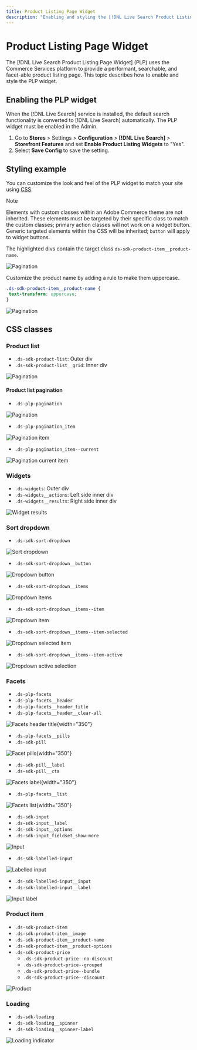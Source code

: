 ```yaml
---
title: Product Listing Page Widget
description: "Enabling and styling the [!DNL Live Search Product Listing Page Widget]"
---
```

# Product Listing Page Widget

The [!DNL Live Search Product Listing Page Widget] (PLP) uses the Commerce Services platform to provide a performant, searchable, and facet-able product listing page. This topic describes how to enable and style the PLP widget.

## Enabling the PLP widget

When the [!DNL Live Search] service is installed, the default search functionality is converted to [!DNL Live Search] automatically.
The PLP widget must be enabled in the Admin.

1. Go to **Stores** > Settings > **Configuration** > **[!DNL Live Search]** > **Storefront Features** and set **Enable Product Listing Widgets** to "Yes".
1. Select **Save Config** to save the setting.

## Styling example

You can customize the look and feel of the PLP widget to match your site using [CSS](https://developer.adobe.com/commerce/frontend-core/guide/css/).

>[!NOTE]
>
>Elements with custom classes within an Adobe Commerce theme are not inherited. These elements must be targeted by their specific class to match the custom classes;  primary action classes will not work on a widget button.
>Generic targeted elements within the CSS will be inherited; `button` will apply to widget buttons.

The highlighted divs contain the target class `ds-sdk-product-item__product-name`. 

![Pagination](assets/plp-css-example.png)

Customize the product name by adding a rule to make them uppercase.

```css
.ds-sdk-product-item__product-name {
 text-transform: uppercase;
}
```

![Pagination](assets/plp-css-example-after.png)

## CSS classes

### Product list

* `.ds-sdk-product-list`: Outer div
* `.ds-sdk-product-list__grid`: Inner div

![Pagination](assets/plp-css-product-list.png)

#### Product list pagination

* `.ds-plp-pagination`

![Pagination](assets/plp-css-pagination.png)

* `.ds-plp-pagination_item`

![Pagination item](assets/plp-css-pagination-item.png)

* `.ds-plp-pagination_item--current`

![Pagination current item](assets/plp-css-pagination-item-current.png)

### Widgets

* `.ds-widgets`: Outer div
* `.ds-widgets__actions`: Left side inner div
* `.ds-widgets__results`: Right side inner div

![Widget results](assets/plp-css-widgets.png)

### Sort dropdown

* `.ds-sdk-sort-dropdown`

![Sort dropdown](assets/plp-css-dropdown.png)

* `.ds-sdk-sort-dropdown__button`

![Dropdown button](assets/plp-css-dropdown-button.png)

* `.ds-sdk-sort-dropdown__items`

![Dropdown items](assets/plp-css-dropdown-items.png)

* `.ds-sdk-sort-dropdown__items--item`

![Dropdown item](assets/plp-css-dropdown-item.png)

* `.ds-sdk-sort-dropdown__items--item-selected`

![Dropdown selected item](assets/plp-css-dropdown-selected.png)

* `.ds-sdk-sort-dropdown__items--item-active`

![Dropdown active selection](assets/plp-css-dropdown-active.png)

### Facets

* `.ds-plp-facets`
* `.ds-plp-facets__header`
* `.ds-plp-facets__header_title`
* `.ds-plp-facets__header__clear-all`

![Facets header title](assets/plp-css-facets-title-clear.png){width="350"}

* `.ds-plp-facets__pills`
* `.ds-sdk-pill`

![Facet pills](assets/plp-css-facets-pill.png){width="350"}

* `.ds-sdk-pill__label`
* `.ds-sdk-pill__cta`

![Facets label](assets/plp-css-pill-label-cta.png){width="350"}

* `.ds-plp-facets__list`

![Facets list](assets/plp-css-facets-list.png){width="350"}

* `.ds-sdk-input`
* `.ds-sdk-input__label`
* `.ds-sdk-input__options`
* `.ds-sdk-input_fieldset_show-more`

![Input](assets/plp-css-sdk-input.png)

* `.ds-sdk-labelled-input`

![Labelled input](assets/plp-css-labelled-input.png)

* `.ds-sdk-labelled-input__input`
* `.ds-sdk-labelled-input__label`

![Input label](assets/plp-css-labelled-input-label.png)

### Product item

* `.ds-sdk-product-item`
* `.ds-sdk-product-item__image`
* `.ds-sdk-product-item__product-name`
* `.ds-sdk-product-item__product-options`
* `.ds-sdk-product-price` 
    * `.ds-sdk-product-price--no-discount`
    * `.ds-sdk-product-price--grouped`
    * `.ds-sdk-product-price--bundle`
    * `.ds-sdk-product-price--discount`

![Product](assets/plp-css-product.png)

### Loading

* `.ds-sdk-loading`
* `.ds-sdk-loading__spinner`
* `.ds-sdk-loading__spinner-label`

![Loading indicator](assets/plp-css-loading.png)
